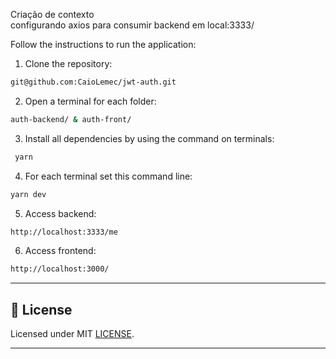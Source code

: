 Criação de contexto <br>
configurando axios para consumir backend em local:3333/ <br>


Follow the instructions to run the application:

1. Clone the repository: 
```bash 
git@github.com:CaioLemec/jwt-auth.git
```
2. Open a terminal for each folder:
```bash 
auth-backend/ & auth-front/
```
3. Install all dependencies by using the command on terminals:
```bash
 yarn   
 ```
4. For each terminal set this command line:
```bash
yarn dev
```
5. Access backend:
```bash
http://localhost:3333/me
```
6. Access frontend:
```bash
http://localhost:3000/
```
<hr>

## :bookmark_tabs: License

Licensed under MIT [LICENSE](./LICENSE).

<hr>
